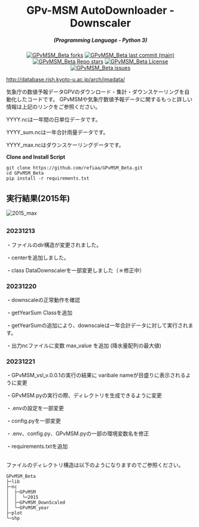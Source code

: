 

<h1 align="center">GPv-MSM AutoDownloader - Downscaler</h1>
<em><h5 align="center">(Programming Language - Python 3)</h5></em>

<p align="center">

<p align="center">
<a href="#"><img alt="GPvMSM_Beta forks" src="https://img.shields.io/github/forks/refiaa/GPvMSM_Beta?style=for-the-badge"></a>
<a href="#"><img alt="GPvMSM_Beta last commit (main)" src="https://img.shields.io/github/last-commit/refiaa/GPvMSM_Beta/main?color=green&style=for-the-badge"></a>
<a href="#"><img alt="GPvMSM_Beta Repo stars" src="https://img.shields.io/github/stars/refiaa/GPvMSM_Beta?style=for-the-badge&color=yellow"></a>
<a href="#"><img alt="GPvMSM_Beta License" src="https://img.shields.io/github/license/refiaa/GPvMSM_Beta?color=orange&style=for-the-badge"></a>
<a href="https://github.com/refiaa/GPvMSM_Beta/issues"><img alt="GPvMSM_Beta issues" src="https://img.shields.io/github/issues/refiaa/GPvMSM_Beta?color=purple&style=for-the-badge"></a>

http://database.rish.kyoto-u.ac.jp/arch/jmadata/

気象庁の数値予報データGPVのダウンロード・集計・ダウンスケーリングを自動化したコードです。
GPvMSMや気象庁数値予報データに関するもっと詳しい情報は上記のリンクをご参照ください。

YYYY.ncは一年間の日単位データです。

YYYY_sum.ncは一年合計雨量データです。

YYYY_max.ncはダウンスケーリングデータです。

**Clone and Install Script**

```shell script
git clone https://github.com/refiaa/GPvMSM_Beta.git
cd GPvMSM_Beta
pip install -r requirements.txt
```


 ## 実行結果(2015年)

![2015_max](https://github.com/refiaa/GPvMSM_Beta/assets/112306763/22543f54-3ed7-40b1-ae2a-85d9674f7d8d)


##

### 20231213
・ファイルのdir構造が変更されました。

・centerを追加しました。

・class DataDownscalerを一部変更しました（＊修正中）

### 20231220
・downscaleの正常動作を確認

・getYearSum Classを追加

・getYearSumの追加により、downscaleは一年合計データに対して実行されます。

・出力ncファイルに変数 max_value を追加 (降水量配列の最大値)

### 20231221
・GPvMSM_vsl_v.0.0.1の実行の結果に varibale nameが目盛りに表示されるように変更

・GPvMSM.pyの実行の際、ディレクトリを生成できるように変更

・.envの設定を一部変更

・config.pyを一部変更

・.env、config.py、GPvMSM.pyの一部の環境変数名を修正

・requirements.txtを追加

##


ファイルのディレクトリ構造は以下のようになりますのでご参照ください。

```shell script
GPvMSM_Beta
├─lib
├─nc
│  ├─GPvMSM
│  │  └─2015 
│  ├─GPvMSM_DownScaled
│  └─GPvMSM_year
├─plot
└─shp
```

